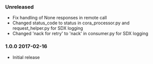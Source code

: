 ### Unreleased
  - Fix handling of None responses in remote call
  - Changed status_code to status in cora_processor.py and request_helper.py for SDX logging
  - Changed 'nack for retry' to 'nack' in consumer.py for SDX logging
### 1.0.0 2017-02-16
  - Initial release
